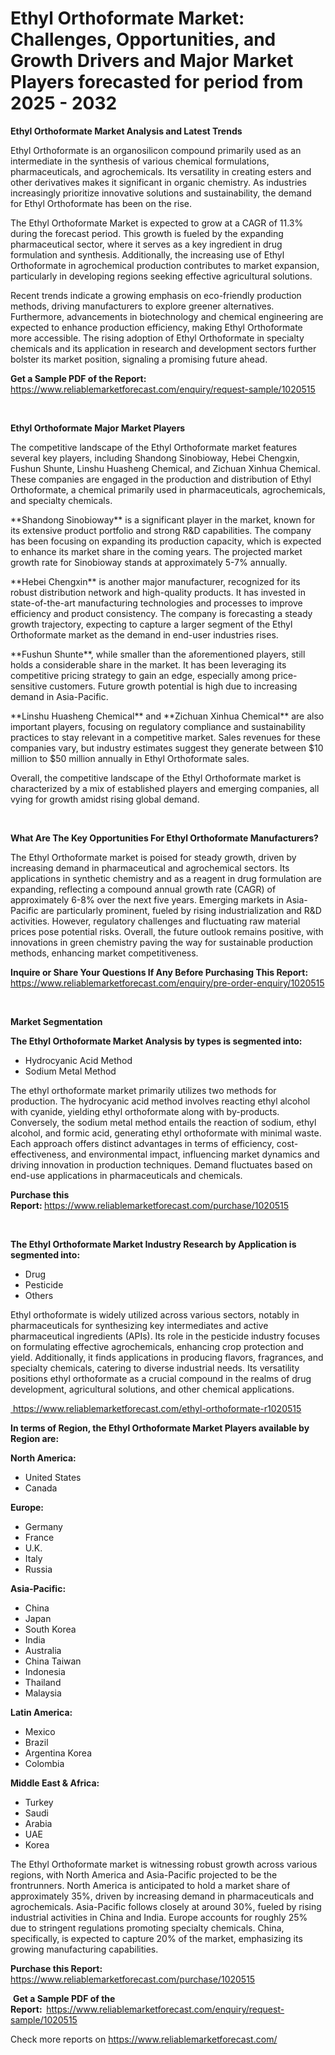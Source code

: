 <p><h1>Ethyl Orthoformate Market: Challenges, Opportunities, and Growth Drivers and Major Market Players forecasted for period from 2025 - 2032</h1></p><p><strong>Ethyl Orthoformate Market Analysis and Latest Trends</strong></p>
<p><p>Ethyl Orthoformate is an organosilicon compound primarily used as an intermediate in the synthesis of various chemical formulations, pharmaceuticals, and agrochemicals. Its versatility in creating esters and other derivatives makes it significant in organic chemistry. As industries increasingly prioritize innovative solutions and sustainability, the demand for Ethyl Orthoformate has been on the rise.</p><p>The Ethyl Orthoformate Market is expected to grow at a CAGR of 11.3% during the forecast period. This growth is fueled by the expanding pharmaceutical sector, where it serves as a key ingredient in drug formulation and synthesis. Additionally, the increasing use of Ethyl Orthoformate in agrochemical production contributes to market expansion, particularly in developing regions seeking effective agricultural solutions.</p><p>Recent trends indicate a growing emphasis on eco-friendly production methods, driving manufacturers to explore greener alternatives. Furthermore, advancements in biotechnology and chemical engineering are expected to enhance production efficiency, making Ethyl Orthoformate more accessible. The rising adoption of Ethyl Orthoformate in specialty chemicals and its application in research and development sectors further bolster its market position, signaling a promising future ahead.</p></p>
<p><strong>Get a Sample PDF of the Report:&nbsp;</strong> <a href="https://www.reliablemarketforecast.com/enquiry/request-sample/1020515?utm_campaign=2781&utm_medium=2&utm_source=Github&utm_content=ia&utm_term=08032025&utm_id=ethyl-orthoformate">https://www.reliablemarketforecast.com/enquiry/request-sample/1020515</a></p>
<p>&nbsp;</p>
<p><strong>Ethyl Orthoformate Major Market Players</strong></p>
<p><p>The competitive landscape of the Ethyl Orthoformate market features several key players, including Shandong Sinobioway, Hebei Chengxin, Fushun Shunte, Linshu Huasheng Chemical, and Zichuan Xinhua Chemical. These companies are engaged in the production and distribution of Ethyl Orthoformate, a chemical primarily used in pharmaceuticals, agrochemicals, and specialty chemicals.</p><p>**Shandong Sinobioway** is a significant player in the market, known for its extensive product portfolio and strong R&D capabilities. The company has been focusing on expanding its production capacity, which is expected to enhance its market share in the coming years. The projected market growth rate for Sinobioway stands at approximately 5-7% annually.</p><p>**Hebei Chengxin** is another major manufacturer, recognized for its robust distribution network and high-quality products. It has invested in state-of-the-art manufacturing technologies and processes to improve efficiency and product consistency. The company is forecasting a steady growth trajectory, expecting to capture a larger segment of the Ethyl Orthoformate market as the demand in end-user industries rises.</p><p>**Fushun Shunte**, while smaller than the aforementioned players, still holds a considerable share in the market. It has been leveraging its competitive pricing strategy to gain an edge, especially among price-sensitive customers. Future growth potential is high due to increasing demand in Asia-Pacific.</p><p>**Linshu Huasheng Chemical** and **Zichuan Xinhua Chemical** are also important players, focusing on regulatory compliance and sustainability practices to stay relevant in a competitive market. Sales revenues for these companies vary, but industry estimates suggest they generate between $10 million to $50 million annually in Ethyl Orthoformate sales.</p><p>Overall, the competitive landscape of the Ethyl Orthoformate market is characterized by a mix of established players and emerging companies, all vying for growth amidst rising global demand.</p></p>
<p>&nbsp;</p>
<p><strong>What Are The Key Opportunities For Ethyl Orthoformate Manufacturers?</strong></p>
<p><p>The Ethyl Orthoformate market is poised for steady growth, driven by increasing demand in pharmaceutical and agrochemical sectors. Its applications in synthetic chemistry and as a reagent in drug formulation are expanding, reflecting a compound annual growth rate (CAGR) of approximately 6-8% over the next five years. Emerging markets in Asia-Pacific are particularly prominent, fueled by rising industrialization and R&D activities. However, regulatory challenges and fluctuating raw material prices pose potential risks. Overall, the future outlook remains positive, with innovations in green chemistry paving the way for sustainable production methods, enhancing market competitiveness.</p></p>
<p><strong>Inquire or Share Your Questions If Any Before Purchasing This Report:</strong> <a href="https://www.reliablemarketforecast.com/enquiry/pre-order-enquiry/1020515?utm_campaign=2781&utm_medium=2&utm_source=Github&utm_content=ia&utm_term=08032025&utm_id=ethyl-orthoformate">https://www.reliablemarketforecast.com/enquiry/pre-order-enquiry/1020515</a></p>
<p>&nbsp;</p>
<p><strong>Market Segmentation</strong></p>
<p><strong>The Ethyl Orthoformate Market Analysis by types is segmented into:</strong></p>
<p><ul><li>Hydrocyanic Acid Method</li><li>Sodium Metal Method</li></ul></p>
<p><p>The ethyl orthoformate market primarily utilizes two methods for production. The hydrocyanic acid method involves reacting ethyl alcohol with cyanide, yielding ethyl orthoformate along with by-products. Conversely, the sodium metal method entails the reaction of sodium, ethyl alcohol, and formic acid, generating ethyl orthoformate with minimal waste. Each approach offers distinct advantages in terms of efficiency, cost-effectiveness, and environmental impact, influencing market dynamics and driving innovation in production techniques. Demand fluctuates based on end-use applications in pharmaceuticals and chemicals.</p></p>
<p><strong>Purchase this Report:&nbsp;</strong><a href="https://www.reliablemarketforecast.com/purchase/1020515?utm_campaign=2781&utm_medium=2&utm_source=Github&utm_content=ia&utm_term=08032025&utm_id=ethyl-orthoformate">https://www.reliablemarketforecast.com/purchase/1020515</a></p>
<p>&nbsp;</p>
<p><strong>The Ethyl Orthoformate Market Industry Research by Application is segmented into:</strong></p>
<p><ul><li>Drug</li><li>Pesticide</li><li>Others</li></ul></p>
<p><p>Ethyl orthoformate is widely utilized across various sectors, notably in pharmaceuticals for synthesizing key intermediates and active pharmaceutical ingredients (APIs). Its role in the pesticide industry focuses on formulating effective agrochemicals, enhancing crop protection and yield. Additionally, it finds applications in producing flavors, fragrances, and specialty chemicals, catering to diverse industrial needs. Its versatility positions ethyl orthoformate as a crucial compound in the realms of drug development, agricultural solutions, and other chemical applications.</p></p>
<p><a href="https://www.reliablemarketforecast.com/ethyl-orthoformate-r1020515?utm_campaign=2781&utm_medium=2&utm_source=Github&utm_content=ia&utm_term=08032025&utm_id=ethyl-orthoformate">&nbsp;https://www.reliablemarketforecast.com/ethyl-orthoformate-r1020515</a></p>
<p><strong>In terms of Region, the Ethyl Orthoformate Market Players available by Region are:</strong></p>
<p>
    <p> <strong> North America: </strong>
        <ul>
            <li>United States</li>
            <li>Canada</li>
        </ul>
        </p> 
    <p> <strong> Europe: </strong>
        <ul>
            <li>Germany</li>
            <li>France</li>
            <li>U.K.</li>
            <li>Italy</li>
            <li>Russia</li>
        </ul>
        </p> 
    <p> <strong> Asia-Pacific: </strong>
        <ul>
            <li>China</li>
            <li>Japan</li>
            <li>South Korea</li>
            <li>India</li>
            <li>Australia</li>
            <li>China Taiwan</li>
            <li>Indonesia</li>
            <li>Thailand</li>
            <li>Malaysia</li>
        </ul>
        </p> 
    <p> <strong> Latin America: </strong>
        <ul>
            <li>Mexico</li>
            <li>Brazil</li>
            <li>Argentina Korea</li>
            <li>Colombia</li>
        </ul>
        </p> 
    <p> <strong> Middle East & Africa: </strong>
        <ul>
            <li>Turkey</li>
            <li>Saudi</li>
            <li>Arabia</li>
            <li>UAE</li>
            <li>Korea</li>
        </ul>
    </p>
    </p>
<p><p>The Ethyl Orthoformate market is witnessing robust growth across various regions, with North America and Asia-Pacific projected to be the frontrunners. North America is anticipated to hold a market share of approximately 35%, driven by increasing demand in pharmaceuticals and agrochemicals. Asia-Pacific follows closely at around 30%, fueled by rising industrial activities in China and India. Europe accounts for roughly 25% due to stringent regulations promoting specialty chemicals. China, specifically, is expected to capture 20% of the market, emphasizing its growing manufacturing capabilities.</p></p>
<p><strong>Purchase this Report: </strong><a href="https://www.reliablemarketforecast.com/purchase/1020515?utm_campaign=2781&utm_medium=2&utm_source=Github&utm_content=ia&utm_term=08032025&utm_id=ethyl-orthoformate">https://www.reliablemarketforecast.com/purchase/1020515</a></p>
<p>&nbsp;<strong>Get a Sample PDF of the Report:&nbsp;&nbsp;</strong><a href="https://www.reliablemarketforecast.com/enquiry/request-sample/1020515?utm_campaign=2781&utm_medium=2&utm_source=Github&utm_content=ia&utm_term=08032025&utm_id=ethyl-orthoformate">https://www.reliablemarketforecast.com/enquiry/request-sample/1020515</a></p>
<p><strong></strong></p>
<p>Check more reports on <a href="https://www.reliablemarketforecast.com/?utm_campaign=2781&utm_medium=2&utm_source=Github&utm_content=ia&utm_term=08032025&utm_id=ethyl-orthoformate">https://www.reliablemarketforecast.com/</a></p>
